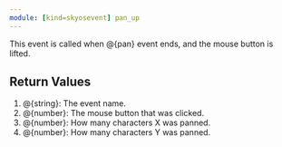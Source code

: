 ```yaml
---
module: [kind=skyosevent] pan_up
---
```

This event is called when @{pan} event ends, and the mouse button is lifted.
## **Return Values**
1. @{string}: The event name.
2. @{number}: The mouse button that was clicked.
3. @{number}: How many characters X was panned.
4. @{number}: How many characters Y was panned.